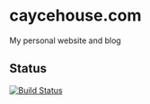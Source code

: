 # caycehouse.com
My personal website and blog

## Status

[![Build Status](https://travis-ci.com/caycehouse/caycehouse.com.svg?branch=master)](https://travis-ci.com/caycehouse/caycehouse.com)
